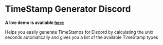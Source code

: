 # TimeStamp Generator Discord
**A live demo is available [here](https://protogen.lol/TimeStampGenerator/)**

Helps you easily generate TimeStamps for Discord by calculating the unix seconds automatically and gives you a list of the available TimeStamp types
